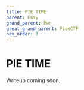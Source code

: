 ```yaml
---
title: PIE TIME
parent: Easy
grand_parent: Pwn
great_grand_parent: PicoCTF
nav_order: 3
---
```


# PIE TIME

Writeup coming soon.
